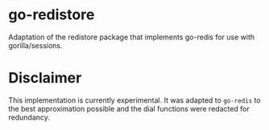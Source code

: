 # go-redistore

Adaptation of the redistore package that implements go-redis for use with gorilla/sessions.

# Disclaimer

This implementation is currently experimental. It was adapted to `go-redis` to the best approximation possible and the dial functions were redacted for redundancy.
